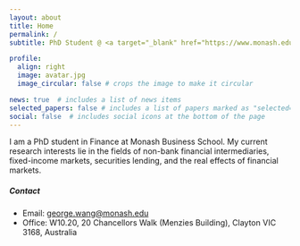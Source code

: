 ```yaml
---
layout: about
title: Home
permalink: /
subtitle: PhD Student @ <a target="_blank" href="https://www.monash.edu/business/baf">Department of Banking and Finance</a> • <a target="_blank" href="https://www.monash.edu/business/home">Monash Business School</a>

profile:
  align: right
  image: avatar.jpg
  image_circular: false # crops the image to make it circular

news: true  # includes a list of news items
selected_papers: false # includes a list of papers marked as "selected={true}"
social: false  # includes social icons at the bottom of the page
---
```


I am a PhD student in Finance at Monash Business School. My current research interests lie in the fields of non-bank financial intermediaries, fixed-income markets, securities lending, and the real effects of financial markets. 


##### Contact
* Email: <a href="mailto:george.wang@monash.edu">george.wang@monash.edu</a>
* Office: W10.20, 20 Chancellors Walk (Menzies Building), Clayton VIC 3168, Australia

<br/>

